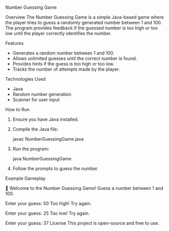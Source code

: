 Number Guessing Game

Overview
The Number Guessing Game is a simple Java-based game where the player tries to guess a randomly generated number between 1 and 100. The program provides feedback if the guessed number is too high or too low until the player correctly identifies the number.

Features
- Generates a random number between 1 and 100.
- Allows unlimited guesses until the correct number is found.
- Provides hints if the guess is too high or too low.
- Tracks the number of attempts made by the player.

Technologies Used
- Java
- Random number generation
- Scanner for user input

 How to Run
1. Ensure you have Java installed.
2. Compile the Java file:
  
   javac NumberGuessingGame.java
 
3. Run the program:
  
   java NumberGuessingGame
  
4. Follow the prompts to guess the number.

Example Gameplay

🎯 Welcome to the Number Guessing Game!
Guess a number between 1 and 100.

Enter your guess: 50
Too high! Try again.

Enter your guess: 25
Too low! Try again.

Enter your guess: 37
 License
This project is open-source and free to use.

